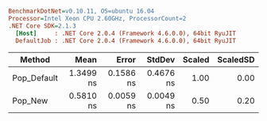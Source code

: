 ``` ini

BenchmarkDotNet=v0.10.11, OS=ubuntu 16.04
Processor=Intel Xeon CPU 2.60GHz, ProcessorCount=2
.NET Core SDK=2.1.3
  [Host]     : .NET Core 2.0.4 (Framework 4.6.0.0), 64bit RyuJIT
  DefaultJob : .NET Core 2.0.4 (Framework 4.6.0.0), 64bit RyuJIT


```
|      Method |      Mean |     Error |    StdDev | Scaled | ScaledSD |
|------------ |----------:|----------:|----------:|-------:|---------:|
| Pop_Default | 1.3499 ns | 0.1586 ns | 0.4676 ns |   1.00 |     0.00 |
|     Pop_New | 0.5810 ns | 0.0059 ns | 0.0049 ns |   0.50 |     0.20 |

